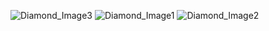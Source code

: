 ![Diamond_Image3](https://github.com/heewhy/Edu_CSharp/assets/149549575/35c7b706-ced0-4070-9971-12a1fb5e65b4)
![Diamond_Image1](https://github.com/heewhy/Edu_CSharp/assets/149549575/94bebe89-631e-4e75-acf5-fd2cb4515bc9)
![Diamond_Image2](https://github.com/heewhy/Edu_CSharp/assets/149549575/663e5b11-7f27-4801-982d-f032209b9abb)